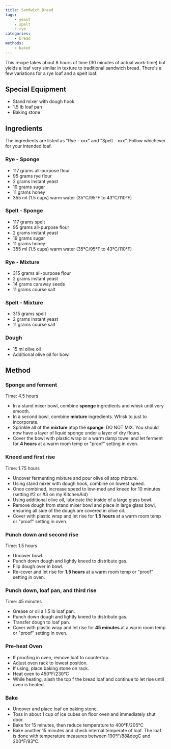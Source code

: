 ```yaml
---
title: Sandwich Bread
tags:
    - yeast
    - spelt
    - rye
categories: 
    - bread
methods:
    - baked
---
```


This recipe takes about 8 hours of time (30 minutes of actual work-time)
but yields a loaf very similar in texture to traditional sandwich bread.
There's a few variations for a rye loaf and a spelt loaf.

## Special Equipment

-   Stand mixer with dough hook
-   1.5 lb loaf pan
-   Baking stone

## Ingredients

The ingredients are listed as "Rye - xxx" and "Spelt - xxx". Follow
whichever for your intended loaf.

### Rye - Sponge

-   117 grams all-purpose flour
-   95 grams rye flour
-   2 grams instant yeast
-   19 grams sugar
-   11 grams honey
-   355 ml (1.5 cups) warm water (35°C/95°F to 43°C/110°F)

### Spelt - Sponge

-   117 grams spelt
-   95 grams all-purpose flour
-   2 grams instant yeast
-   19 grams sugar
-   11 grams honey
-   355 ml (1.5 cups) warm water (35°C/95°F to 43°C/110°F)

### Rye - Mixture

-   315 grams all-purpose flour
-   2 grams instant yeast
-   14 grams caraway seeds
-   11 grams course salt

### Spelt - Mixture

-   315 grams spelt
-   2 grams instant yeast
-   11 grams course salt

### Dough

-   15 ml olive oil
-   Additional olive oil for bowl

## Method

### Sponge and ferment

Time: 4.5 hours

-   In a stand mixer bowl, combine **sponge** ingredients and whisk
    until very smooth.
-   In a second bowl, combine **mixture** ingredients. Whisk to just to
    incorporate.
-   Sprinkle all of the **mixture** atop the **sponge**. DO NOT MIX. You
    should now have a layer of liquid sponge under a layer of dry
    flours.
-   Cover the bowl with plastic wrap or a warm damp towel and let
    ferment for **4 hours** at a warm room temp or "proof" setting in
    oven.

### Kneed and first rise

Time: 1.75 hours

-   Uncover fermenting mixture and pour olive oil atop mixture.
-   Using stand mixer with dough hook, combine on lowest speed.
-   Once combined, increase speed to low-med and kneed for 10 minutes
    (setting #2 or #3 on my KitchenAid)
-   Using additional olive oil, lubricate the inside of a large glass
    bowl.
-   Remove dough from stand mixer bowl and place in large glass bowl,
    ensuring all side of the dough are covered in olive oil.
-   Cover with plastic wrap and let rise for **1.5 hours** at a warm
    room temp or "proof" setting in oven.

### Punch down and second rise

Time: 1.5 hours

-   Uncover bowl.
-   Punch down dough and lightly kneed to distribute gas.
-   Flip dough over in bowl.
-   Re-cover and let rise for **1.5 hours** at a warm room temp or
    "proof" setting in oven.

### Punch down, loaf pan, and third rise

Time: 45 minutes

-   Grease or oil a 1.5 lb loaf pan.
-   Punch down dough and lightly kneed to distribute gas.
-   Transfer dough to loaf pan.
-   Cover with plastic wrap and let rise for **45 minutes** at a warm
    room temp or "proof" setting in oven.

### Pre-heat Oven

-   If proofing in oven, remove loaf to countertop.
-   Adjust oven rack to lowest position.
-   If using, place baking stone on rack.
-   Heat oven to 450°F/230°C
-   While heating, slash the top f the bread loaf and continue to let
    rise until oven is heated.

### Bake

-   Uncover and place loaf on baking stone.
-   Toss in about 1 cup of ice cubes on floor oven and immediately shut
    door.
-   Bake for 15 minutes, then reduce temperature to 400°F/205°C
-   Bake another 15 minutes and check internal temperate of loaf. The
    loaf is done with temperature measures between 190°F/88&degC and
    200°F/93°C.
